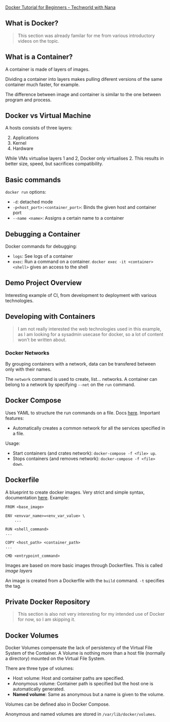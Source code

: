 [Docker Tutorial for Beginners - Techworld with Nana](https://youtu.be/3c-iBn73dDE)

## What is Docker?

> This section was already familar for me from various introductory videos on the topic.

## What is a Container?

A container is made of layers of images. 

Dividing a container into layers makes pulling diferent versions of the same container much faster, for example.

The difference between image and container is similar to the one between program and process.

## Docker vs Virtual Machine

A hosts consists of three layers:

2. Applications
1. Kernel
0. Hardware

While VMs virtualise layers 1 and 2, Docker only virtualises 2. This results in better size, speed, but sacrifices compatibility.

## Basic commands

`docker run` options:

- `-d`: detached mode
- `-p<host_port>:<container_port>`: Binds the given host and container port
- `--name <name>`: Assigns a certain name to a container

## Debugging a Container

Docker commands for debugging:

- `logs`: See logs of a container
- `exec`: Run a command on a container. `docker exec -it <container> <shell>` gives an access to the shell

## Demo Project Overview

Interesting example of CI, from development to deployment with various technologies. 

## Developing with Containers

> I am not really interested the web technologies used in this example, as I am looking for a sysadmin usecase for docker, so a lot of content won't be written about.

### Docker Networks

By grouping containers with a network, data can be transfered between only with their names. 

The `network` command is used to create, list... networks. A container can belong to a network by specifying `--net` on the `run` command.

## Docker Compose

Uses YAML to structure the run commands on a file. Docs [here](https://docs.docker.com/compose/). Important features:

- Automatically creates a common network for all the services specified in a file.

Usage: 

- Start containers (and crates network): `docker-compose -f <file> up`.
- Stops containers (and removes network): `docker-compose -f <file> down`.

## Dockerfile

A blueprint to create docker images. Very strict and simple syntax, documentation [here](https://docs.docker.com/engine/reference/builder/). Example:

```
FROM <base_image>

ENV <envvar_name>=<env_var_value> \
    ...

RUN <shell_command>
...

COPY <host_path> <container_path>
...

CMD <entrypoint_command>
```

Images are based on more basic images through Dockerfiles. This is called *image layers*

An image is created from a Dockerfile with the `build` command. `-t` specifies the tag.

## Private Docker Repository

> This section is also not very interesting for my intended use of Docker for now, so I am skipping it.

## Docker Volumes

Docker Volumes compensate the lack of persistency of the Virtual File System of the Container. A Volume is nothing more than a host file (normally a directory) mounted on the Virtual File System.

There are three type of volumes:
- Host volume: Host and container paths are specified.
- Anonymous volume: Container path is specified but the host one is automatically generated.
- **Named volume**: Same as anonymous but a name is given to the volume.

Volumes can be defined also in Docker Compose.

Anonymous and named volumes are stored in `/var/lib/docker/volumes`.


